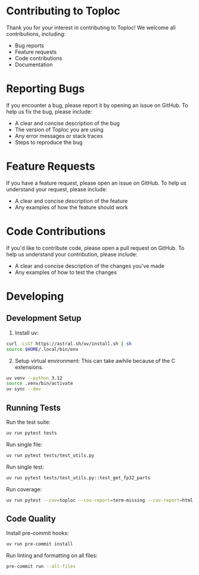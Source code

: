# Contributing to Toploc

Thank you for your interest in contributing to Toploc!
We welcome all contributions, including:
- Bug reports
- Feature requests
- Code contributions
- Documentation

# Reporting Bugs

If you encounter a bug, please report it by opening an issue on GitHub.
To help us fix the bug, please include:
- A clear and concise description of the bug
- The version of Toploc you are using
- Any error messages or stack traces
- Steps to reproduce the bug

# Feature Requests

If you have a feature request, please open an issue on GitHub.
To help us understand your request, please include:
- A clear and concise description of the feature
- Any examples of how the feature should work

# Code Contributions

If you'd like to contribute code, please open a pull request on GitHub.
To help us understand your contribution, please include:
- A clear and concise description of the changes you've made
- Any examples of how to test the changes

# Developing

## Development Setup

1. Install uv:
```bash
curl -LsSf https://astral.sh/uv/install.sh | sh
source $HOME/.local/bin/env
```

2. Setup virtual environment:
This can take awhile because of the C extensions.
```bash
uv venv --python 3.12
source .venv/bin/activate
uv sync --dev
```

## Running Tests

Run the test suite:
```bash
uv run pytest tests
```

Run single file:
```bash
uv run pytest tests/test_utils.py
```

Run single test:
```bash
uv run pytest tests/test_utils.py::test_get_fp32_parts
```

Run coverage:
```bash
uv run pytest --cov=toploc --cov-report=term-missing --cov-report=html
```

## Code Quality

Install pre-commit hooks:
```bash
uv run pre-commit install
```

Run linting and formatting on all files:
```bash
pre-commit run --all-files
```
